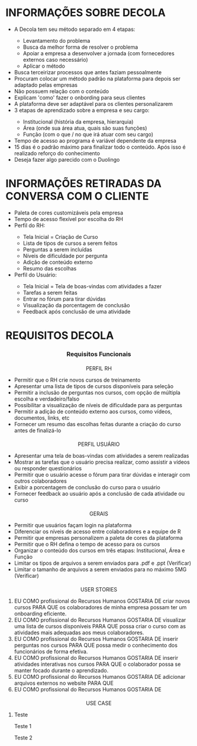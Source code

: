  <h1>INFORMAÇÕES SOBRE DECOLA</h1>
 <ul>
	 <li>A Decola tem seu método separado em 4 etapas:</li>
	 <ul>
		 <li>Levantamento do problema</li>
		 <li>Busca da melhor forma de resolver o problema</li>
		 <li>Apoiar a empresa a desenvolver a jornada (com fornecedores externos caso necessário)</li>
		 <li>Aplicar o método</li>
	 </ul>
	 <li>Busca terceirizar processos que antes faziam pessoalmente</li>
	 <li>Procuram colocar um método padrão na plataforma para depois ser adaptado pelas empresas</li>
	 <li>Não possuem relação com o conteúdo</li>
	 <li>Explicam 'como' fazer o onbording para seus clientes</li>
	 <li>A plataforma deve ser adaptável para os clientes personalizarem</li>
	 <li>3 etapas de aprendizado sobre a empresa e seu cargo:</li>
	 <ul>
		 <li>Institucional (história da empresa, hierarquia)</li>
		 <li>Área (onde sua área atua, quais são suas funções)</li>
		 <li>Função (com o que / no que irá atuar com seu cargo)</li>
	 </ul>
	 <li>Tempo de acesso ao programa é variável dependente da empresa</li>
	 <li>15 dias é o padrão máximo para finalizar todo o conteúdo. Após isso é realizado reforço do conhecimento</li>
	 <li>Deseja fazer algo parecido com o Duolingo</li>
 </ul>

<h1>INFORMAÇÕES RETIRADAS DA CONVERSA COM O CLIENTE</h1>
<ul>
	<li>Paleta de cores customizáveis pela empresa</li>
	<li>Tempo de acesso flexível por escolha do RH</li>
	<li>Perfil do RH:</li>
	<ul>
		<li>Tela Inicial = Criação de Curso</li>
		<li>Lista de tipos de cursos a serem feitos</li>
		<li>Perguntas a serem incluídas</li>
		<li>Níveis de dificuldade por pergunta</li>
		<li>Adição de conteúdo externo</li>
		<li>Resumo das escolhas</li>
	</ul>
	<li >Perfil do Usuário:</li>
	<ul>
		<li>Tela Inicial = Tela de boas-vindas com atividades a fazer</li>
		<li>Tarefas a serem feitas</li>
		<li>Entrar no fórum para tirar dúvidas</li>
		<li>Visualização da porcentagem de conclusão</li>
		<li>Feedback após conclusão de uma atividade</li>
	</ul>
 </ul>
 
<h1>REQUISITOS DECOLA</h1>
<h3 align=center>Requisitos Funcionais</h3>
<div style="margin-top: 20px">
<p align=center>PERFIL RH</p>
<ul>
	<li text_align=center>Permitir que o RH crie novos cursos de treinamento</li>
	<li text_align=center>Apresentar uma lista de tipos de cursos disponíveis para seleção</li>
	<li text_align=center>Permitir a inclusão de perguntas nos cursos, com opção de múltipla escolha e verdadeiro/falso</li>
	<li text_align=center>Possibilitar a visualização de níveis de dificuldade para as perguntas</li>
	<li text_align=center>Permitir a adição de conteúdo externo aos cursos, como vídeos, documentos, links, etc</li>
	<li text_align=center>Fornecer um resumo das escolhas feitas durante a criação do curso antes de finalizá-lo</li>
</ul>
</div>
<div style="margin-top: 20px">
<p align=center>PERFIL USUÁRIO</p>
<ul>
	<li text_align=center>Apresentar uma tela de boas-vindas com atividades a serem realizadas</li>
	<li text_align=center>Mostrar as tarefas que o usuário precisa realizar, como assistir a vídeos ou responder questionários</li>
	<li text_align=center>Permitir que o usuário acesse o fórum para tirar dúvidas e interagir com outros colaboradores</li>
	<li text_align=center>Exibir a porcentagem de conclusão do curso para o usuário</li>
	<li text_align=center>Fornecer feedback ao usuário após a conclusão de cada atividade ou curso</li>
</ul>
</div>
<div style="margin-top: 20px">
<p align=center>GERAIS</p>
<ul>
	<li text_align=center>Permitir que usuários façam login na plataforma</li>
	<li text_align=center>Diferenciar os níveis de acesso entre colaboradores e a equipe de R</li>
	<li text_align=center>Permitir que empresas personalizem a paleta de cores da plataforma</li>
	<li text_align=center>Permitir que o RH defina o tempo de acesso para os cursos</li>
	<li text_align=center>Organizar o conteúdo dos cursos em três etapas: Institucional, Área e Função</li>
	<li text_align=center>Limitar os tipos de arquivos a serem enviados para .pdf e .ppt (Verificar)</li>
	<li text_align=center>Limitar o tamanho de arquivos a serem enviados para no máximo 5MG (Verificar)</li>
</ul>
</div>
<div style="margin-top: 20px">
<p align=center>USER STORIES</p>
<ol>
	<li text_align=center>EU COMO profissional do Recursos Humanos GOSTARIA DE criar novos cursos PARA QUE os colaboradores de minha empresa possam ter um onboarding eficiente.</li>
	<li text_align=center>EU COMO profissional do Recursos Humanos GOSTARIA DE visualizar uma lista de cursos disponíveis PARA QUE possa criar o curso com as atividades mais adequadas aos meus colaboradores.</li>
	<li text_align=center>EU COMO profissional do Recursos Humanos GOSTARIA DE inserir perguntas nos cursos PARA QUE possa medir o conhecimento dos funcionários de forma efetiva.</li>
	<li text_align=center>EU COMO profissional do Recursos Humanos GOSTARIA DE inserir atividades interativas nos cursos PARA QUE o colaborador possa se manter focado durante o aprendizado.</li>	
	<li text_align=center>EU COMO profissional do Recursos Humanos GOSTARIA DE adicionar arquivos externos no website PARA QUE </li>
	<li text_align=center>EU COMO profissional do Recursos Humanos GOSTARIA DE </li>
</ol>
</div>
<div style="margin-top: 20px">
<p align=center>USE CASE</p>
<ol>
	<li text_align=center>Teste
		<p>Teste 1</p>
		<p>Teste 2</p>
	</li>
</ol>
</div>

